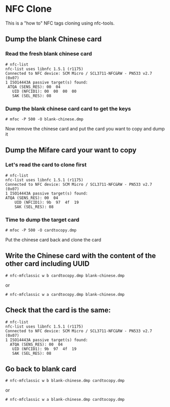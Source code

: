 # NFC Clone

This is a "how to" NFC tags cloning using nfc-tools.

## Dump the blank Chinese card

### Read the fresh blank chinese card

    # nfc-list
    nfc-list uses libnfc 1.5.1 (r1175)
    Connected to NFC device: SCM Micro / SCL3711-NFC&RW - PN533 v2.7 (0x07)
    1 ISO14443A passive target(s) found:
     ATQA (SENS_RES): 00  04  
       UID (NFCID1): 00  00  00  00  
       SAK (SEL_RES): 08  

### Dump the blank chinese card card to get the keys

    # mfoc -P 500 -O blank-chinese.dmp

Now remove the chinese card and put the card you want to copy and dump it

## Dump the Mifare card your want to copy

### Let's read the card to clone first
    
    # nfc-list
    nfc-list uses libnfc 1.5.1 (r1175)
    Connected to NFC device: SCM Micro / SCL3711-NFC&RW - PN533 v2.7 (0x07)
    1 ISO14443A passive target(s) found:
    ATQA (SENS_RES): 00  04  
        UID (NFCID1): 9b  97  4f  19  
        SAK (SEL_RES): 08  

### Time to dump the target card

    # mfoc -P 500 -O cardtocopy.dmp

Put the chinese card back and clone the card

## Write the Chinese card with the content of the other card including UUID


    # nfc-mfclassic w b cardtocopy.dmp blank-chinese.dmp

or

    # nfc-mfclassic w a cardtocopy.dmp blank-chinese.dmp


## Check that the card is the same:
    # nfc-list
    nfc-list uses libnfc 1.5.1 (r1175)
    Connected to NFC device: SCM Micro / SCL3711-NFC&RW - PN533 v2.7 (0x07)
    1 ISO14443A passive target(s) found:
      ATQA (SENS_RES): 00  04  
       UID (NFCID1): 9b  97  4f  19  
       SAK (SEL_RES): 08  

## Go back to blank card

    # nfc-mfclassic w b blank-chinese.dmp cardtocopy.dmp

or

    # nfc-mfclassic w a blank-chinese.dmp cardtocopy.dmp
